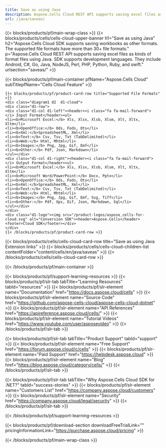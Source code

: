 ```yaml
---
title: Save as using Java 
description: Aspose.Cells Cloud REST API supports saving excel files as kinds of format files using Java. SDK supports development languages. They include Android, C#, Go, Java, NodeJS, Perl, PHP, Python, Ruby, and swift. 
url: /java/saveas/
---
```

{{< blocks/products/pf/main-wrap-class >}}
{{< blocks/products/cells/cells-cloud-upper-banner h1="Save as using Java" h2="Aspose.Cells Cloud SDK supports saving workbooks as other formats. The supported file formats have more than 30+ file formats." p="Aspose.Cells Cloud REST API supports saving excel files as kinds of format files using Java. SDK supports development languages. They include Android, C#, Go, Java, NodeJS, Perl, PHP, Python, Ruby, and swift." urlsection="saveas/" >}}

{{< blocks/products/pf/main-container pfName="Aspose.Cells Cloud" subTitlepfName="Cells Cloud Feature" >}}

	{{< blocks/products/pf/product-card-row title="Supported File Formats" >}}
	<div class="diagram1 d2  d1-cloud">
	<div class="d1-row">
	<div class="d1-col d1-left"><header><i class="fa fa-mail-forward"> </i> Input Format</header><ul>
	<li><b>Microsoft Excel:</b> Xls, Xlsx, Xlsb, Xlsm, Xlt, Xltx, Xltm</li>
	<li><b>OpenOffice:</b> Ods, Fods, Ots</li>
	<li><b>Xml:</b>SpreadsheetML, Xml</li>
	<li><b>Text:</b> Csv, Tsv, Txt (TabDelimited)</li>
	<li><b>Web:</b> Html, Mhtml</li>
	<li><b>Images:</b> Png, Jpg, Gif, Emf</li>
	<li><b>Other:</b> Pdf, Json, Markdown</li>
	</ul></div>
	<div class="d1-col d1-right"><header><i class="fa fa-mail-forward"> </i> Output Format</header><ul>
	<li><b>Microsoft Excel:</b> Xls, Xlsx, Xlsb, Xlsm, Xlt, Xltx, Xltm</li>
	<li><b>Microsoft Word/PowerPoint:</b> Docx, Pptx</li>
	<li><b>OpenOffice:</b> Ods, Fods, Ots</li>
	<li><b>Xml:</b>SpreadsheetML, Xml</li>
	<li><b>Text:</b> Csv, Tsv, Txt (TabDelimited)</li>
	<li><b>Web:</b> Html, Mhtml</li>
	<li><b>Images:</b> Png, Jpg, Gif, Emf, Svg, Tiff</li>
	<li><b>Other:</b> Pdf, Xps, Dif, Json, Markdown, Sql</li>
	</ul></div>
	</div>
	<div class="d1-logo"><img src="/product-logos/aspose_cells-for-cloud.svg" alt="Conversion SDK"><header>Aspose.Cells</header><footer>Cloud SDK</footer></div>
	</div>
	{{< /blocks/products/pf/product-card-row >}}
{{< blocks/products/cells/cells-cloud-card-row title="Save as using Java Extension links" >}}
{{< blocks/products/cells/cells-cloud-children-list  contentFolder="content/cells/en/java/saveas" >}} 
{{< /blocks/products/cells/cells-cloud-card-row >}}


{{< /blocks/products/pf/main-container >}}

{{< blocks/products/pf/support-learning-resources >}}
{{< blocks/products/pf/slr-tab tabTitle="Learning Resources" tabId="resources" >}}
{{< blocks/products/pf/slr-element name="Documentation" href="https://docs.aspose.cloud/cells" >}}
{{< blocks/products/pf/slr-element name="Source Code" href="https://github.com/aspose-cells-cloud/aspose-cells-cloud-dotnet" >}}
{{< blocks/products/pf/slr-element name="API References" href="https://apireference.aspose.cloud/cells/" >}}
{{< blocks/products/pf/slr-element name="Tutorial Videos" href="https://www.youtube.com/user/asposevideo" >}}
{{< /blocks/products/pf/slr-tab >}}

{{< blocks/products/pf/slr-tab tabTitle="Product Support" tabId="support" >}}
{{< blocks/products/pf/slr-element name="Free Support" href="https://forum.aspose.cloud/c/cells" >}}
{{< blocks/products/pf/slr-element name="Paid Support" href="https://helpdesk.aspose.cloud" >}}
{{< blocks/products/pf/slr-element name="Blog" href="https://blog.aspose.cloud/category/cells/" >}}
{{< /blocks/products/pf/slr-tab >}}

{{< blocks/products/pf/slr-tab tabTitle="Why Aspose.Cells Cloud SDK for .NET?" tabId="success-stories" >}}
{{< blocks/products/pf/slr-element name="Customers List" href="https://company.aspose.cloud/customers" >}}
{{< blocks/products/pf/slr-element name="Security" href="https://company.aspose.cloud/legal/security" >}}
{{< /blocks/products/pf/slr-tab >}}

{{< /blocks/products/pf/support-learning-resources >}}

{{< blocks/products/pf/download-section downloadFreeTrialLink="" pricingInformationLink="https://purchase.aspose.cloud/pricing" >}}

{{< /blocks/products/pf/main-wrap-class >}}
